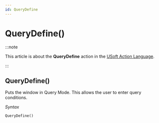 ```yaml
---
id: QueryDefine
---
```


# QueryDefine()




:::note

This article is about the **QueryDefine** action in the [USoft Action Language](/Task_flow/Action_Language_reference/USoft_Action_Language.md).

:::

## **QueryDefine()**

Puts the window in Query Mode. This allows the user to enter query conditions.

*Syntax*

```
QueryDefine()
```

 